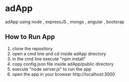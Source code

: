 # adApp
adApp using node , expressJS , mongo , angular , bootsrap

How to Run App
--------------
1. clone the repository
2. open a cmd line and cd inside adApp directory
3. in the cmd line execute "npm install"
4. copy config.json file inside adApp/public directory
5. execute "node server.js" to run the app
6. open the app in your browser http://localhost:3000


